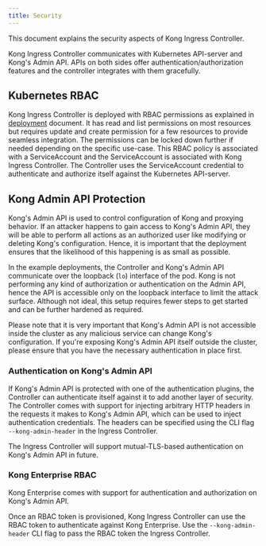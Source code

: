 ```yaml
---
title: Security
---
```


This document explains the security aspects of Kong Ingress Controller.

Kong Ingress Controller communicates with Kubernetes API-server and Kong's
Admin API. APIs on both sides offer authentication/authorization features
and the controller integrates with them gracefully.

## Kubernetes RBAC

Kong Ingress Controller is deployed with RBAC permissions as explained in
[deployment](/kong-ingress-controller/{{page.kong_version}}/concepts/deployment) document.
It has read and list permissions on most resources but requires update
and create permission for a few resources to provide seamless integration.
The permissions can be locked down further if needed depending on the specific
use-case.
This RBAC policy is associated with a ServiceAccount and the ServiceAccount
is associated with Kong Ingress Controller.
The Controller uses the ServiceAccount credential to authenticate and
authorize itself against the Kubernetes API-server.

## Kong Admin API Protection

Kong's Admin API is used to control configuration of Kong and proxying behavior.
If an attacker happens to gain access to Kong's Admin API, they
will be able to perform all actions as an authorized user like
modifying or deleting Kong's configuration.
Hence, it is important that the deployment
ensures that the likelihood of this happening is as small as possible.

In the example deployments, the Controller and Kong's Admin API communicate
over the loopback (`lo`) interface of the pod.
Kong is not performing any kind of authorization or
authentication on the Admin API, hence the API is accessible only
on the loopback interface to limit the attack surface.
Although not ideal, this setup requires fewer steps
to get started and can be further hardened as required.

Please note that it is very important that Kong's Admin API is not accessible
inside the cluster as any malicious service can change Kong's configuration.
If you're exposing Kong's Admin API itself outside the cluster, please ensure
that you have the necessary authentication in place first.

### Authentication on Kong's Admin API

If Kong's Admin API is protected with one of the authentication plugins,
the Controller can authenticate itself against it to add another layer of
security.
The Controller comes with support for injecting arbitrary HTTP headers
in the requests it makes to Kong's Admin API, which can be used to inject
authentication credentials.
The headers can be specified using the CLI flag `--kong-admin-header` in the Ingress
Controller.

The Ingress Controller will support mutual-TLS-based authentication on Kong's Admin
API in future.

### Kong Enterprise RBAC

Kong Enterprise comes with support for authentication and authorization on
Kong's Admin API.

Once an RBAC token is provisioned, Kong Ingress Controller can use the RBAC
token to authenticate against Kong Enterprise. Use the `--kong-admin-header` CLI
flag to pass the RBAC token the Ingress Controller.
